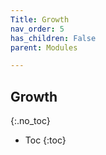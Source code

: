 ```yaml
---
Title: Growth
nav_order: 5
has_children: False
parent: Modules

---
```

## Growth
{:.no_toc}

* Toc 
{:toc}